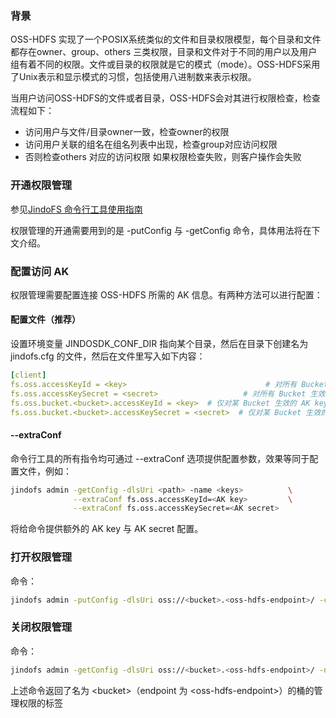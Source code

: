 ### 背景
OSS-HDFS 实现了一个POSIX系统类似的文件和目录权限模型，每个目录和文件都存在owner、group、others 三类权限，目录和文件对于不同的用户以及用户组有着不同的权限。文件或目录的权限就是它的模式（mode）。OSS-HDFS采用了Unix表示和显示模式的习惯，包括使用八进制数来表示权限。

当用户访问OSS-HDFS的文件或者目录，OSS-HDFS会对其进行权限检查，检查流程如下：
- 访问用户与文件/目录owner一致，检查owner的权限
- 访问用户关联的组名在组名列表中出现，检查group对应访问权限
- 否则检查others 对应的访问权限
如果权限检查失败，则客户操作会失败

### 开通权限管理

参见[JindoFS 命令行工具使用指南](./jindofs_client_tools.md)

权限管理的开通需要用到的是 -putConfig 与 -getConfig 命令，具体用法将在下文介绍。
### 配置访问 AK
权限管理需要配置连接 OSS-HDFS 所需的 AK 信息。有两种方法可以进行配置：

#### 配置文件（推荐）
设置环境变量 JINDOSDK_CONF_DIR 指向某个目录，然后在目录下创建名为 jindofs.cfg 的文件，然后在文件里写入如下内容：
```yaml
[client]
fs.oss.accessKeyId = <key>                               # 对所有 Bucket 生效的默认 AK key
fs.oss.accessKeySecret = <secret>                   # 对所有 Bucket 生效的默认 AK secret
fs.oss.bucket.<bucket>.accessKeyId = <key>  # 仅对某 Bucket 生效的 AK key，优先级高于默认
fs.oss.bucket.<bucket>.accessKeySecret = <secret>  # 仅对某 Bucket 生效的 AK secret
```
#### --extraConf
命令行工具的所有指令均可通过 --extraConf 选项提供配置参数，效果等同于配置文件，例如：
```bash
jindofs admin -getConfig -dlsUri <path> -name <keys>          \
              --extraConf fs.oss.accessKeyId=<AK key>         \
              --extraConf fs.oss.accessKeySecret=<AK secret>
```
将给命令提供额外的 AK key 与 AK secret 配置。
### 打开权限管理
命令：
```bash
jindofs admin -putConfig -dlsUri oss://<bucket>.<oss-hdfs-endpoint>/ -conf namespace.permissions.enabled=true
```


### 关闭权限管理
命令：
```bash
jindofs admin -getConfig -dlsUri oss://<bucket>.<oss-hdfs-endpoint>/ -name namespace.permissions.enabled
```
上述命令返回了名为 \<bucket\>（endpoint 为 \<oss-hdfs-endpoint\>）的桶的管理权限的标签
